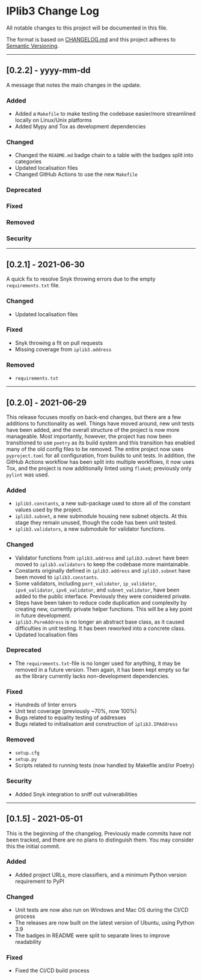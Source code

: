 
# IPlib3 Change Log

All notable changes to this project will be documented in this file.

The format is based on [CHANGELOG.md](http://changelog.md/)
and this project adheres to [Semantic Versioning](http://semver.org/).

<!-- 
TEMPLATE

## [major.minor.patch] - yyyy-mm-dd

A message that notes the main changes in the update.

### Added

### Changed

### Deprecated

### Fixed

### Removed

### Security

_______________________________________________________________________________
 
 -->

<!--
EXAMPLE

## [0.2.0] - 2021-06-02

Lorem Ipsum dolor sit amet.

### Added

- Cat pictures hidden in the library
- Added beeswax to the gears

### Changed

- Updated localisation files

-->

_______________________________________________________________________________

## [0.2.2] - yyyy-mm-dd

A message that notes the main changes in the update.

### Added

- Added a `Makefile` to make testing the codebase easier/more streamlined locally on Linux/Unix platforms
- Added Mypy and Tox as development dependencies

### Changed

- Changed the `README.md` badge chain to a table with the badges split into categories
- Updated localisation files
- Changed GitHub Actions to use the new `Makefile`

### Deprecated

### Fixed

### Removed

### Security

_______________________________________________________________________________

## [0.2.1] - 2021-06-30

A quick fix to resolve Snyk throwing errors due to the empty `requirements.txt`
file.

### Changed

- Updated localisation files

### Fixed

- Snyk throwing a fit on pull requests
- Missing coverage from `iplib3.address`

### Removed

- `requirements.txt`

_______________________________________________________________________________

## [0.2.0] - 2021-06-29

This release focuses mostly on back-end changes, but there are a few additions
to functionality as well. Things have moved around, new unit tests have been
added, and the overall structure of the project is now more manageable. Most
importantly, however, the project has now been transitioned to use `poetry` as
its build system and this transition has enabled many of the old config files
to be removed. The entire project now uses `pyproject.toml` for all
configuration, from builds to unit tests. In addition, the GitHub Actions
workflow has been split into multiple workflows, it now uses Tox, and the
project is now additionally linted using `flake8`; previously only `pylint`
was used.

### Added

- `iplib3.constants`, a new sub-package used to store all of the constant
  values used by the project.
- `iplib3.subnet`, a new submodule housing new subnet objects. At this
  stage they remain unused, though the code has been unit tested.
- `iplib3.validators`, a new submodule for validator functions.

### Changed

- Validator functions from `iplib3.address` and `iplib3.subnet` have been
  moved to `iplib3.validators` to keep the codebase more maintainable.
- Constants originally defined in `iplib3.address` and `iplib3.subnet`
  have been moved to `iplib3.constants`.
- Some validators, including `port_validator`, `ip_validator`,
  `ipv4_validator`, `ipv6_validator`, and `subnet_validator`, have been
  added to the public interface. Previously they were considered private.
- Steps have been taken to reduce code duplication and complexity by creating
  new, currently private helper functions. This will be a key point in
  future development.
- `iplib3.PureAddress` is no longer an abstract base class, as it caused
  difficulties in unit testing. It has been reworked into a concrete class.
- Updated localisation files

### Deprecated

- The `requirements.txt`-file is no longer used for anything, it may be removed
  in a future version. Then again, it has been kept empty so far as the library
  currently lacks non-development dependencies.

### Fixed

- Hundreds of linter errors
- Unit test coverage (previously ~70%, now 100%)
- Bugs related to equality testing of addresses
- Bugs related to initialisation and construction of `iplib3.IPAddress`

### Removed

- `setup.cfg`
- `setup.py`
- Scripts related to running tests (now handled by Makefile and/or Poetry)

### Security

- Added Snyk integration to sniff out vulnerabilities

_______________________________________________________________________________

## [0.1.5] - 2021-05-01

This is the beginning of the changelog. Previously made commits have not been
tracked, and there are no plans to distinguish them. You may consider this
the initial commit.

### Added

- Added project URLs, more classifiers,
  and a minimum Python version requirement to PyPI

### Changed

- Unit tests are now also run on Windows and Mac OS during the CI/CD process
- The releases are now built on the latest version of Ubuntu, using Python 3.9
- The badges in README were split to separate lines to improve readability

### Fixed

- Fixed the CI/CD build process

<!-- markdownlint-configure-file {
    "MD022": false,
    "MD024": false,
    "MD030": false,
    "MD032": false
} -->
<!--
    MD022: Blanks around headings
    MD024: No duplicate headings
    MD030: Spaces after list markers
    MD032: Blanks around lists
-->
